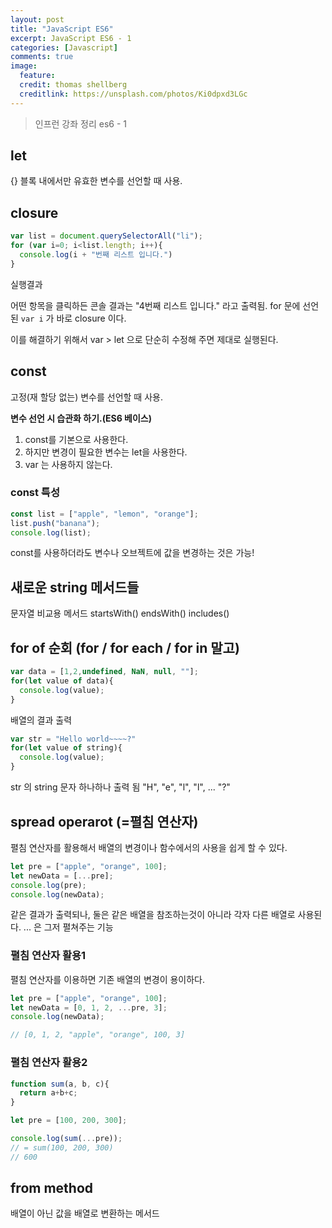 ```yaml
---
layout: post
title: "JavaScript ES6"
excerpt: JavaScript ES6 - 1
categories: [Javascript]
comments: true
image:
  feature:
  credit: thomas shellberg
  creditlink: https://unsplash.com/photos/Ki0dpxd3LGc
---
```


 > 인프런 강좌 정리 es6 - 1

## let

{} 블록 내에서만 유효한 변수를 선언할 때 사용.

## closure

```javascript
var list = document.querySelectorAll("li");
for (var i=0; i<list.length; i++){
  console.log(i + "번째 리스트 입니다.")
}

```

실행결과

어떤 항목을 클릭하든 콘솔 결과는 "4번째 리스트 입니다." 라고 출력됨.
for 문에 선언된 ``` var i ``` 가 바로 closure 이다.

이를 해결하기 위해서 var > let 으로 단순히 수정해 주면 제대로 실행된다.


## const

고정(재 할당 없는) 변수를 선언할 때 사용.


**변수 선언 시 습관화 하기.(ES6 베이스)**
1. const를 기본으로 사용한다.
2. 하지만 변경이 필요한 변수는 let을 사용한다.
3. var 는 사용하지 않는다.

### const 특성

```javascript
const list = ["apple", "lemon", "orange"];
list.push("banana");
console.log(list);
```

const를 사용하더라도 변수나 오브젝트에 값을 변경하는 것은 가능!


## 새로운 string 메서드들

문자열 비교용 메서드
startsWith()
endsWith()
includes()


## for of 순회 (for / for each / for in 말고)

```javascript
var data = [1,2,undefined, NaN, null, ""];
for(let value of data){
  console.log(value);
}
```
배열의 결과 출력

```javascript
var str = "Hello world~~~~?"
for(let value of string){
  console.log(value);
}
```
str 의 string 문자 하나하나 출력 됨
"H", "e", "l", "l", ... "?"

## spread operarot (=펼침 연산자)
펼침 연산자를 활용해서 배열의 변경이나 함수에서의 사용을 쉽게 할 수 있다.

```javascript
let pre = ["apple", "orange", 100];
let newData = [...pre];
console.log(pre);
console.log(newData);
```

같은 결과가 출력되나,
둘은 같은 배열을 참조하는것이 아니라 각자 다른 배열로 사용된다.
 ...  은 그저 펼쳐주는 기능

### 펼침 연산자 활용1

펼침 연산자를 이용하면 기존 배열의 변경이 용이하다.
```javascript
let pre = ["apple", "orange", 100];
let newData = [0, 1, 2, ...pre, 3];
console.log(newData);

// [0, 1, 2, "apple", "orange", 100, 3]
```

### 펼침 연산자 활용2

```javascript
function sum(a, b, c){
  return a+b+c;
}

let pre = [100, 200, 300];

console.log(sum(...pre));
// = sum(100, 200, 300)
// 600
```

## from method
배열이 아닌 값을 배열로 변환하는 메서드
